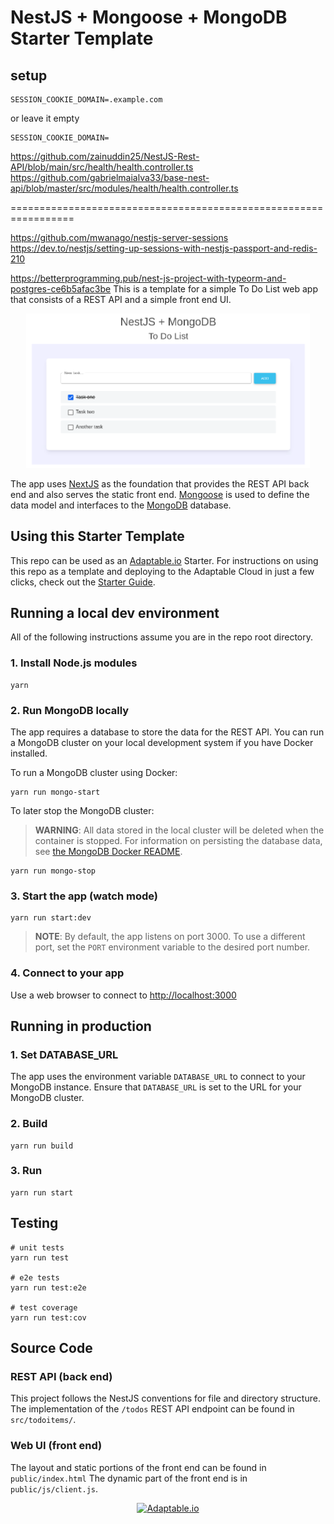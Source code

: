 # NestJS + Mongoose + MongoDB Starter Template

## setup

```env
SESSION_COOKIE_DOMAIN=.example.com
```
or leave it empty
```env
SESSION_COOKIE_DOMAIN=
```


https://github.com/zainuddin25/NestJS-Rest-API/blob/main/src/health/health.controller.ts
https://github.com/gabrielmaialva33/base-nest-api/blob/master/src/modules/health/health.controller.ts


=================================================================


https://github.com/mwanago/nestjs-server-sessions
https://dev.to/nestjs/setting-up-sessions-with-nestjs-passport-and-redis-210


https://betterprogramming.pub/nest-js-project-with-typeorm-and-postgres-ce6b5afac3be
This is a template for a simple To Do List web app that consists of a REST API and a simple front end UI.

<p align="center"><img src="screenshot.png" width="90%" /></p>

The app uses [NextJS](https://nextjs.com) as the foundation that provides the REST API back end and also serves the static front end.
[Mongoose](https://mongoosejs.com) is used to define the data model and interfaces to the [MongoDB](https://mongodb.com) database.

## Using this Starter Template

This repo can be used as an [Adaptable.io](https://adaptable.io) Starter.
For instructions on using this repo as a template and deploying to the Adaptable Cloud in just a few clicks, check out the [Starter Guide](https://adaptable.io/docs/starters/nestjs-mongo-starter).

## Running a local dev environment

All of the following instructions assume you are in the repo root directory.

### 1. Install Node.js modules

```console
yarn
```

### 2. Run MongoDB locally

The app requires a database to store the data for the REST API.
You can run a MongoDB cluster on your local development system if you have Docker installed.

To run a MongoDB cluster using Docker:

```console
yarn run mongo-start
```

To later stop the MongoDB cluster:

> **WARNING**: All data stored in the local cluster will be deleted when the container is stopped.
> For information on persisting the database data, see [the MongoDB Docker README](https://github.com/docker-library/docs/blob/master/mongo/README.md#where-to-store-data).

```console
yarn run mongo-stop
```

### 3. Start the app (watch mode)

```console
yarn run start:dev
```

> **NOTE**: By default, the app listens on port 3000. To use a different port, set the `PORT` environment variable to the desired port number.

### 4. Connect to your app

Use a web browser to connect to [http://localhost:3000](http://localhost:3000)

## Running in production

### 1. Set DATABASE_URL

The app uses the environment variable `DATABASE_URL` to connect to your MongoDB instance.
Ensure that `DATABASE_URL` is set to the URL for your MongoDB cluster.

### 2. Build

```console
yarn run build
```

### 3. Run

```console
yarn run start
```

## Testing

```console
# unit tests
yarn run test

# e2e tests
yarn run test:e2e

# test coverage
yarn run test:cov
```

## Source Code

### REST API (back end)

This project follows the NestJS conventions for file and directory structure.
The implementation of the `/todos` REST API endpoint can be found in `src/todoitems/`.

### Web UI (front end)

The layout and static portions of the front end can be found in `public/index.html`
The dynamic part of the front end is in `public/js/client.js`.

<p align="center"><a href="https://adaptable.io"><img src="https://adaptable.io/img/color lockup.svg" height="50px" alt="Adaptable.io" /></a></p>
